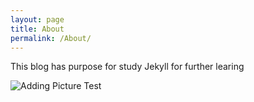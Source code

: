 ```yaml
---
layout: page
title: About
permalink: /About/
---
```


This blog has purpose for study Jekyll for further learing

![Adding Picture Test]({{http://scvsdream.github.io}}/images/good_stuff.png)
